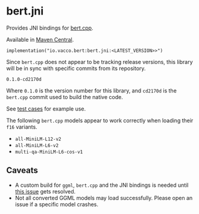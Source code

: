 # bert.jni

Provides JNI bindings for [bert.cpp](https://github.com/skeskinen/bert.cpp).

Available in [Maven Central](https://mvnrepository.com/artifact/io.vacco.bert).

```
implementation("io.vacco.bert:bert.jni:<LATEST_VERSION>>")
```

Since `bert.cpp` does not appear to be tracking release versions, this library will be in sync with specific commits from its repository.

    0.1.0-cd2170d

Where `0.1.0` is the version number for this library, and `cd2170d` is the `bert.cpp` commit used to build the native code.

See [test cases](./src/test/java/BtTest.java) for example use.

The following `bert.cpp` models appear to work correctly when loading their `f16` variants.

- `all-MiniLM-L12-v2`
- `all-MiniLM-L6-v2`
- `multi-qa-MiniLM-L6-cos-v1`

## Caveats

- A custom build for `ggml`, `bert.cpp` and the JNI bindings is needed until [this issue](https://github.com/skeskinen/bert.cpp/issues/17) gets resolved.
- Not all converted GGML models may load successfully. Please open an issue if a specific model crashes.
